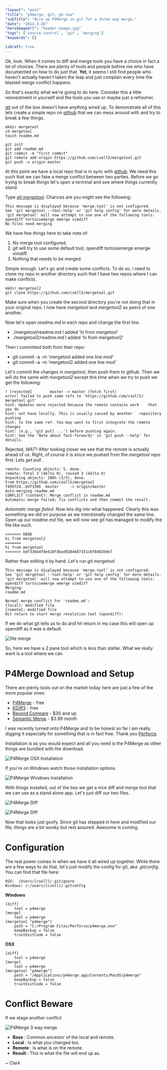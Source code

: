 ```yaml
---
"layout": "post"
"title": "p4merge, git, go now"
"subTitle": "Wire up P4Merge in git for a three way merge."
"date": "2014-3-26"
"heroImageUrl": "header-image.jpg"
"tags": ['source control', 'git', 'merging']
"keywords": []

isDraft: true
---
```


Ok, look. When it comes to diff and merge tools you have a choice in fact a lot of choices. There are plenty of tools and people before me who have documented on how to do just that. **Yet**, it seems I still find people who haven't actually haven't taken the leap and just complain every time the blasted merge conflict happens.

So that's exactly what we're going to do here. Consider this a little reinvestment in yourself and the tools you use or maybe just a refresher.

[git](http://git-scm.com/) out of the box doesn't have anything wired up. To demonstrate all of this lets create a simple repo on [github](http://github.com/) that we can mess around with and try to break a few things.

	mkdir mergetool
	cd mergetool
	touch readme.md

	git init
	git add readme.md
	git commit -m "first commit"
	git remote add origin https://github.com/csell5/mergetool.git
	git push -u origin master

At this point we have a local repo that is in sync with [github](https://github.com/csell5/mergetool). We need this such that we can fake a merge conflict between two parties. Before we go trying to break things let's open a terminal and see where things currently stand. 

Type *[git mergetool](http://git-scm.com/docs/git-mergetool)*. Chances are you might see the following:

	This message is displayed because 'merge.tool' is not configured.
	See 'git mergetool --tool-help' or 'git help config' for more details.
	'git mergetool' will now attempt to use one of the following tools:
	opendiff tortoisemerge emerge vimdiff
	No files need merging

We have few things here to take note of:

1. No merge tool configured.
2. git will try to use some default tool; opendiff tortoisemerge emerge vimdiff.
3. Nothing that needs to be merged.

Simple enough. Let's go and create some conflicts. To do so, I need to clone my repo in another directory such that I have two repos where I can make conflicts.

	mkdir mergetool2
	git clone https://github.com/csell5/mergetool.git

Make sure when you create the second directory you're not doing that in your original repo. I now have *mergetool* and *mergetool2* as peers of one another.

Now let's open *readme.md* in each repo and change the first line.

* ./mergetool/readme.md I added 'hi from mergetool'
* ./mergetool2/readme.md I added 'hi from mergetool2'

Then I committed both from their repo:

* git commit -a -m 'mergetool added one line mod'
* git commit -a -m 'mergetool2 added one line mod'

Let's commit the changes in *mergetool*, then push them to github. Then we will do the same with *mergetool2* except this time when we try to push we get the following:

	! [rejected]        master -> master (fetch first)
	error: failed to push some refs to 'https://github.com/csell5/	mergetool.git'
	hint: Updates were rejected because the remote contains work 	that you do
	hint: not have locally. This is usually caused by another 	repository pushing
	hint: to the same ref. You may want to first integrate the remote changes
	hint: (e.g., 'git pull ...') before pushing again.
	hint: See the 'Note about fast-forwards' in 'git push --help' for details.

Rejected, *WAT*? After looking closer we see that the remote is actually ahead of us. Right, of course it is since we pushed from the *mergetool* repo first. Lets *get pull*.

	remote: Counting objects: 5, done.
	remote: Total 3 (delta 0), reused 3 (delta 0)
	Unpacking objects: 100% (3/3), done.
	From https://github.com/csell5/mergetool
	f49972d..bdf3366  master     -> origin/master
	Auto-merging readme.md
	CONFLICT (content): Merge conflict in readme.md
	Automatic merge failed; fix conflicts and then commit the result.

*Automatic merge failed*. Now lets dig into what happened. Clearly this was something we did on purpose as we intentionally changed the same line. Open up our *readme.md* file, we will now see git has managed to modify the file like such.

	<<<<<<< HEAD
	hi from mergetool2
	=======
	hi from mergetool
	>>>>>>> bdf33664f8e410fdbad9204687151c8f8483b9e7

Rather than editing it by hand. Let's run *git mergetool*

	This message is displayed because 'merge.tool' is not configured.
	See 'git mergetool --tool-help' or 'git help config' for more details.
	'git mergetool' will now attempt to use one of the following tools:
	opendiff tortoisemerge emerge vimdiff
	Merging:
	readme.md

	Normal merge conflict for 'readme.md':
  	{local}: modified file
  	{remote}: modified file
	Hit return to start merge resolution tool (opendiff): 

If we do what git tells us to do and hit return in my case this will open up opendiff as it was a default.

![file merge](filemerge-tool.jpg)

So, here we have a 2 pane tool which is less than stellar. What we really want is a tool where we can 

# P4Merge Download and Setup 

There are plenty tools out on the market today here are just a few of the more popular ones:

* [P4Merge](http://www.perforce.com/product/components/perforce-visual-merge-and-diff-tools) - free
* [KDiff3](http://kdiff3.sourceforge.net/) - free
* [Beyond Compare](http://www.scootersoftware.com/) -  $30 and up
* [Semantic Merge](http://www.semanticmerge.com/) - $3.99 month

I was recently turned onto P4Merge and to be honest so far I am really digging it especially for something that is in fact free. Thank you [Perforce](http://perforce.com/).

Installation is as you would expect and all you need is the P4Merge as other things are bundled with the download. 

![P4Merge OSX Installation](p4v-install-osx.jpg)

If you're on Windows watch those installation options.

![P4Merge Windows Installation](p4v-install-windows.png)

With things installed, out of the box we get a nice diff and merge tool that we can use as a stand alone app. Let's just diff our two files.

![P4Merge Diff](p4v-diff.jpg)

![P4Merge Diff](p4v-diff-2.jpg)

Now that looks just goofy. Since git has stepped in here and modified our file, things are a bit wonky but rest assured. Awesome is coming. 

# Configuration

The real power comes in when we have it all wired up together. While there are a few ways to do that, let's just modify the config for git, aka *.gitconfig*. You can find that file here:

	OSX:  /Users/[csell]/.gitignore
	Windows: c:/users/[csell]/.gitconfig

**Windows** 

	[diff]
		tool = p4merge
	[merge]
		tool = p4merge
	[mergetool "p4merge"]
		path = "C:/Program Files/Perforce/p4merge.exe"
		keepBackup = false
		trustExitCode = false

**OSX**

	[diff]
		tool = p4merge
	[merge]
		tool = p4merge
	[mergetool "p4merge"]
		path = "/Applications/p4merge.app/Contents/MacOS/p4merge"
		keepBackup = false
		trustExitCode = false

# Conflict Beware

If we stage another conflict

![P4Merge 3 way merge](p4-mergepane.jpg)

* **Base** : Common ancestor of the local and remote.
* **Local** : Is what you changed too.
* **Remote** : Is what is on the remote.
* **Result** : This is what the file will end up as.


~ Clark
